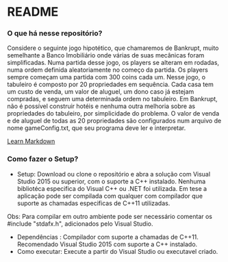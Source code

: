 # README #

### O que há nesse repositório? ###

Considere o seguinte jogo hipotético, que chamaremos de Bankrupt, muito semelhante a Banco Imobiliário
onde várias de suas mecânicas foram simplificadas. Numa partida desse jogo, os players se alteram em 
rodadas, numa ordem definida aleatoriamente no começo da partida. Os players sempre começam uma partida 
com 300 coins cada um. Nesse jogo, o tabuleiro é composto por 20 propriedades em sequência. Cada casa tem                            
um custo de venda, um valor de aluguel, um dono caso já estejam compradas, e seguem uma determinada ordem 
no tabuleiro. Em Bankrupt, não é possível construir hotéis e nenhuma outra melhoria sobre as propriedades 
do tabuleiro, por simplicidade do problema. O valor de venda e de aluguel de todas as 20 propriedades são 
configurados num arquivo de nome gameConfig.txt, que seu programa deve ler e interpretar.

[Learn Markdown](https://bitbucket.org/ceci_costa/desafiotapps)

### Como fazer o Setup? ###

* Setup: Download ou clone o repositório e abra a solução com Visual Studio 2015 ou superior, com 
o suporte a C++ instalado. Nenhuma bibliotéca especifica do Visual C++ ou .NET foi utilizada. Em 
tese a aplicação pode ser compilada com qualquer com compilador que suporte as chamadas especificas 
de C++11 utilizadas.

Obs: Para compilar em outro ambiente pode ser necessário comentar os #include "stdafx.h", adicionados pelo Visual Studio.
 
* Dependências : Compilador com suporte a chamadas de C++11. Recomendado Visual Studio 2015 com suporte a C++ instalado. 
* Como executar: Execute a partir do Visual Studio ou executavel criado.
